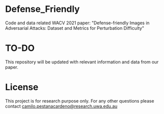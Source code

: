 # Defense_Friendly
Code and data related WACV 2021 paper: "Defense-friendly Images in Adversarial Attacks: Dataset and Metrics for Perturbation Difficulty"

# TO-DO
This repository will be updated with relevant information and data from our paper.

# License
This project is for research purpose only. For any other questions please contact camilo.pestanacardeno@research.uwa.edu.au
